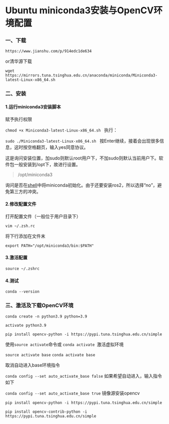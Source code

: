 # Ubuntu miniconda3安装与OpenCV环境配置

### 一、下载

`https://www.jianshu.com/p/914edc1de634`

or清华源下载

`wget https://mirrors.tuna.tsinghua.edu.cn/anaconda/miniconda/Miniconda3-latest-Linux-x86_64.sh`

### 二、安装

#### 1.运行miniconda3安装脚本
赋予执行权限

`chmod +x Miniconda3-latest-Linux-x86_64.sh `
执行：

`sudo ./Miniconda3-latest-Linux-x86_64.sh `
按Enter继续，接着会出现很多信息，这时按空格翻页，输入yes同意协议。

这是询问安装位置，加sudo则默认root用户下，不加sudo则默认当前用户下。软件包一般安装到/opt下，故进行设置。

> /opt/miniconda3

询问是否在[shell](https://so.csdn.net/so/search?q=shell&spm=1001.2101.3001.7020)中将miniconda初始化。由于还要安装ros2，所以选择“no”，避免第三方的冲突。

#### 2.修改配置文件

打开配置文件（一般位于用户目录下）

`vim ~/.zsh.rc`

将下行添加在文件末

`export PATH="/opt/miniconda3/bin:$PATH"`

#### 3.激活配置

`source ~/.zshrc`

#### 4.测试

`conda --version`

### 三、激活及下载OpenCV环境

```
conda create -n python3.9 python=3.9

activate python3.9

pip install opencv-python -i https://pypi.tuna.tsinghua.edu.cn/simple
```



使用` source activate `命令或 `conda activate `激活虚拟环境

`source activate base`
`conda activate base`

取消自动进入base环境指令

`conda config --set auto_activate_base false`
如果希望自动进入，输入指令如下

`conda config --set auto_activate_base true`
镜像源安装opencv

`pip install opencv-python -i https://pypi.tuna.tsinghua.edu.cn/simple`

`pip install opencv-contrib-python -i https://pypi.tuna.tsinghua.edu.cn/simple`